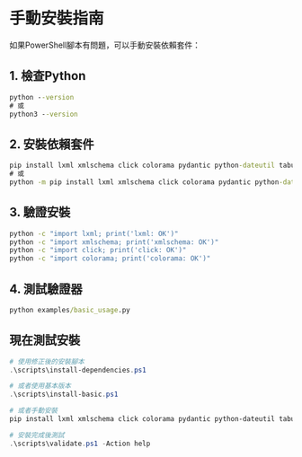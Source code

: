 # 手動安裝指南

如果PowerShell腳本有問題，可以手動安裝依賴套件：

## 1. 檢查Python

```cmd
python --version
# 或
python3 --version
```

## 2. 安裝依賴套件

```cmd
pip install lxml xmlschema click colorama pydantic python-dateutil tabulate
# 或
python -m pip install lxml xmlschema click colorama pydantic python-dateutil tabulate

```

## 3. 驗證安裝

```cmd
python -c "import lxml; print('lxml: OK')"
python -c "import xmlschema; print('xmlschema: OK')"
python -c "import click; print('click: OK')"
python -c "import colorama; print('colorama: OK')"
```

## 4. 測試驗證器

```cmd
python examples/basic_usage.py
```


## 現在測試安裝

```powershell
# 使用修正後的安裝腳本
.\scripts\install-dependencies.ps1

# 或者使用基本版本
.\scripts\install-basic.ps1

# 或者手動安裝
pip install lxml xmlschema click colorama pydantic python-dateutil tabulate

# 安裝完成後測試
.\scripts\validate.ps1 -Action help

